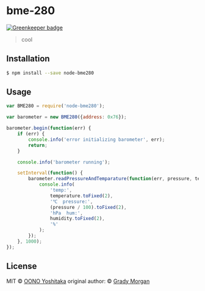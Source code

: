 # bme-280 

[![Greenkeeper badge](https://badges.greenkeeper.io/mwittig/i2c-bme280.svg)](https://greenkeeper.io/)
> cool

## Installation

```sh
$ npm install --save node-bme280
```

## Usage

```js
var BME280 = require('node-bme280');

var barometer = new BME280({address: 0x76});

barometer.begin(function(err) {
	if (err) {
		console.info('error initializing barometer', err);
		return;
	}

	console.info('barometer running');

	setInterval(function() {
		barometer.readPressureAndTemparature(function(err, pressure, temperature, humidity) {
			console.info(
				'temp:',
				temperature.toFixed(2),
				'℃  pressure:',
				(pressure / 100).toFixed(2),
				'hPa  hum:',
				humidity.toFixed(2),
				'%'
			);
		});
	}, 1000);
});
```
## License

MIT © [OONO Yoshitaka]()
original author: © [Grady Morgan](https://github.com/gradymorgan/node-BMP280)

